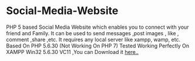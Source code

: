 # Social-Media-Website
PHP 5 based Social Media Website which enables you to connect with your friend and Family.
It can be used to send messages  ,post images , like , comment ,share ,etc.
It requires any local server like xampp, wamp, etc.
Based On PHP 5.6.30 (Not Working On PHP 7)
Tested Working Perfectly On XAMPP Win32 5.6.30 VC11 ,You can Download it [here..](https://www.apachefriends.org/xampp-files/5.6.30/xampp-win32-5.6.30-0-VC11-installer.exe)
